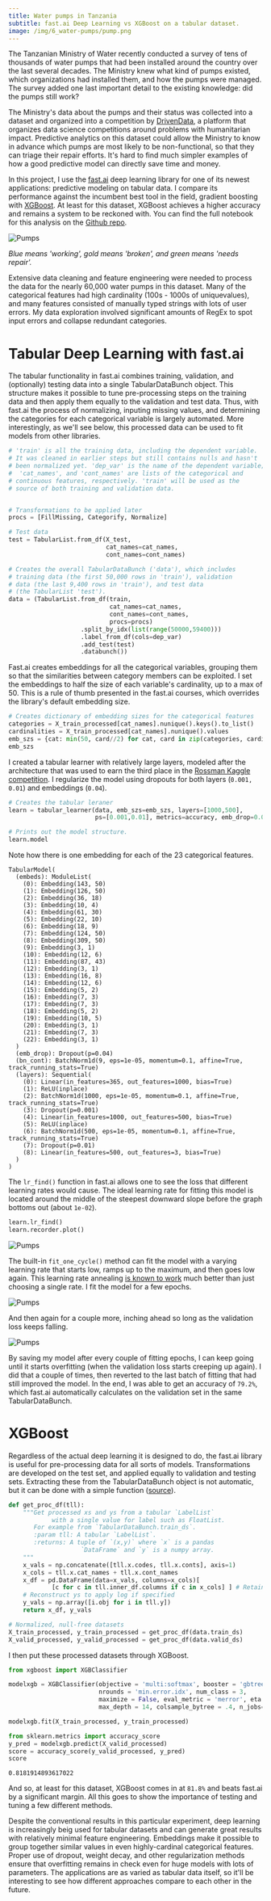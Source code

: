 ```yaml
---
title: Water pumps in Tanzania
subtitle: fast.ai Deep Learning vs XGBoost on a tabular dataset.
image: /img/6_water-pumps/pump.png
---
```


The Tanzanian Ministry of Water recently conducted a survey of tens of thousands of water pumps that had been installed around the country over the last several decades.  The Ministry knew what kind of pumps existed, which organizations had installed them, and how the pumps were managed.  The survey added one last important detail to the existing knowledge: did the pumps still work? 

The Ministry's data about the pumps and their status was collected into a dataset and organized into a competition by [DrivenData](https://www.drivendata.org/competitions/7/pump-it-up-data-mining-the-water-table/), a platform that organizes data science competitions around problems with 
humanitarian impact.  Predictive analytics on this dataset could allow the Ministry to know in advance which pumps are most likely to be non-functional, so that they can triage their repair efforts.  It's hard to find much simpler examples of how a good predictive model can directly save time and money.

In this project, I use the [fast.ai](https://www.fast.ai/) deep learning library for one of its newest applications: predictive modeling on tabular data.  I compare its performance against the incumbent best tool in the field, gradient boosting with [XGBoost](https://xgboost.readthedocs.io/en/latest/). At least for this dataset, XGBoost achieves a higher accuracy and remains a system to be reckoned with. You can find the full notebook for this analysis on the [Github repo](https://github.com/DanielMartinAlarcon/water-pumps-2).

![Pumps](/img/6_water-pumps/pump1.png)

*Blue means 'working', gold means 'broken', and green means 'needs repair'.*

Extensive data cleaning and feature engineering were needed to process the data for the nearly 60,000 water pumps in this dataset.  Many of the categorical features had high cardinality (100s - 1000s of uniquevalues), and many features consisted of manually typed strings with lots of user errors.  My data exploration involved significant amounts of RegEx to spot input errors and collapse redundant categories.

# Tabular Deep Learning with fast.ai

The tabular functionality in fast.ai combines training, validation, and (optionally) testing data into a single TabularDataBunch object. This structure makes it possible to tune pre-processing steps on the training data and then apply them equally to the validation and test data.  Thus, with fast.ai the process of normalizing, inputing missing values, and determining the categories for each categorical variable is largely automated. More interestingly, as we'll see below, this processed data can be used to fit models from other libraries.

```python
# 'train' is all the training data, including the dependent variable. 
# It was cleaned in earlier steps but still contains nulls and hasn't 
# been normalized yet. 'dep_var' is the name of the dependent variable;
#  'cat_names', and 'cont_names' are lists of the categorical and 
# continuous features, respectively. 'train' will be used as the 
# source of both training and validation data. 


# Transformations to be applied later
procs = [FillMissing, Categorify, Normalize] 

# Test data
test = TabularList.from_df(X_test, 
                           cat_names=cat_names, 
                           cont_names=cont_names)

# Creates the overall TabularDataBunch ('data'), which includes 
# training data (the first 50,000 rows in 'train'), validation 
# data (the last 9,400 rows in 'train'), and test data 
# (the TabularList 'test').
data = (TabularList.from_df(train, 
                            cat_names=cat_names, 
                            cont_names=cont_names, 
                            procs=procs)
                    .split_by_idx(list(range(50000,59400)))
                    .label_from_df(cols=dep_var)
                    .add_test(test)
                    .databunch())
```
Fast.ai creates embeddings for all the categorical variables, grouping them so that the similarities between category members can be exploited. I set the embeddings to half the size of each variable's cardinality, up to a max of 50. This is a rule of thumb presented in the fast.ai courses, which overrides the library's default embedding size.

```python
# Creates dictionary of embedding sizes for the categorical features
categories = X_train_processed[cat_names].nunique().keys().to_list()
cardinalities = X_train_processed[cat_names].nunique().values
emb_szs = {cat: min(50, card//2) for cat, card in zip(categories, cardinalities)}
emb_szs
```

I created a tabular learner with relatively large layers, modeled after the architecture that was used to earn the third place in the [Rossman Kaggle competition](https://github.com/fastai/fastai/blob/master/courses/dl1/lesson3-rossman.ipynb). I regularize the model using dropouts for both layers (`0.001, 0.01`) and embeddings (`0.04`).

```python
# Creates the tabular leraner
learn = tabular_learner(data, emb_szs=emb_szs, layers=[1000,500], 
                        ps=[0.001,0.01], metrics=accuracy, emb_drop=0.04)

# Prints out the model structure.
learn.model
```
Note how there is one embedding for each of the 23 categorical features.
```
TabularModel(
  (embeds): ModuleList(
    (0): Embedding(143, 50)
    (1): Embedding(126, 50)
    (2): Embedding(36, 18)
    (3): Embedding(10, 4)
    (4): Embedding(61, 30)
    (5): Embedding(22, 10)
    (6): Embedding(18, 9)
    (7): Embedding(124, 50)
    (8): Embedding(309, 50)
    (9): Embedding(3, 1)
    (10): Embedding(12, 6)
    (11): Embedding(87, 43)
    (12): Embedding(3, 1)
    (13): Embedding(16, 8)
    (14): Embedding(12, 6)
    (15): Embedding(5, 2)
    (16): Embedding(7, 3)
    (17): Embedding(7, 3)
    (18): Embedding(5, 2)
    (19): Embedding(10, 5)
    (20): Embedding(3, 1)
    (21): Embedding(7, 3)
    (22): Embedding(3, 1)
  )
  (emb_drop): Dropout(p=0.04)
  (bn_cont): BatchNorm1d(9, eps=1e-05, momentum=0.1, affine=True, track_running_stats=True)
  (layers): Sequential(
    (0): Linear(in_features=365, out_features=1000, bias=True)
    (1): ReLU(inplace)
    (2): BatchNorm1d(1000, eps=1e-05, momentum=0.1, affine=True, track_running_stats=True)
    (3): Dropout(p=0.001)
    (4): Linear(in_features=1000, out_features=500, bias=True)
    (5): ReLU(inplace)
    (6): BatchNorm1d(500, eps=1e-05, momentum=0.1, affine=True, track_running_stats=True)
    (7): Dropout(p=0.01)
    (8): Linear(in_features=500, out_features=3, bias=True)
  )
)
```
The `lr_find()` function in fast.ai allows one to see the loss that different learning rates would cause.  The ideal learning rate for fitting this model is located around the middle of the steepest downward slope before the graph bottoms out (about `1e-02`).

```python
learn.lr_find()
learn.recorder.plot()
```

![Pumps](/img/6_water-pumps/pump2.png)

The built-in `fit_one_cycle()` method can fit the model with a varying learning rate that starts low, ramps up to the maximum, and then goes low again.  This learning rate annealing [is known to work](https://sgugger.github.io/the-1cycle-policy.html) much better than just choosing a single rate. I fit the model for a few epochs.

![Pumps](/img/6_water-pumps/pump3.png)

And then again for a couple more, inching ahead so long as the validation loss keeps falling.

![Pumps](/img/6_water-pumps/pump4.png)

By saving my model after every couple of fitting epochs, I can keep going until it starts overfitting (when the validation loss starts creeping up again). I did that a couple of times, then reverted to the last batch of fitting that had still improved the model.  In the end, I was able to get an accuracy of `79.2%`, which fast.ai automatically calculates on the validation set in the same TabularDataBunch.

# XGBoost
Regardless of the actual deep learning it is designed to do, the fast.ai library is useful for pre-processing data for all sorts of models.  Transformations are developed on the test set, and applied equally to validation and testing sets. Extracting these from the TabularDataBunch object is not automatic, but it can be done with a simple function ([source](https://forums.fast.ai/t/tabulardatabunch-to-pandas-dataframe/30947/6)).


```python
def get_proc_df(tll):
    """Get processed xs and ys from a tabular `LabelList` 
            with a single value for label such as FloatList.
       For example from `TabularDataBunch.train_ds`.
       :param tll: A tabular `LabelList`. 
       :returns: A tuple of `(x,y)` where `x` is a pandas 
                    `DataFrame` and `y` is a numpy array.
    """
    x_vals = np.concatenate([tll.x.codes, tll.x.conts], axis=1)
    x_cols = tll.x.cat_names + tll.x.cont_names
    x_df = pd.DataFrame(data=x_vals, columns=x_cols)[
            [c for c in tll.inner_df.columns if c in x_cols] ] # Retain order
    # Reconstruct ys to apply log if specified
    y_vals = np.array([i.obj for i in tll.y])
    return x_df, y_vals

# Normalized, null-free datasets
X_train_processed, y_train_processed = get_proc_df(data.train_ds)
X_valid_processed, y_valid_processed = get_proc_df(data.valid_ds)
```
I then put these processed datasets through XGBoost.

```python
from xgboost import XGBClassifier

modelxgb = XGBClassifier(objective = 'multi:softmax', booster = 'gbtree', 
                         nrounds = 'min.error.idx', num_class = 3, 
                         maximize = False, eval_metric = 'merror', eta = .1,
                         max_depth = 14, colsample_bytree = .4, n_jobs=-1)

modelxgb.fit(X_train_processed, y_train_processed)

from sklearn.metrics import accuracy_score
y_pred = modelxgb.predict(X_valid_processed)
score = accuracy_score(y_valid_processed, y_pred)
score
```
```
0.8181914893617022
```

And so, at least for this dataset, XGBoost comes in at `81.8%` and beats fast.ai by a significant margin. All this goes to show the importance of testing and tuning a few different methods. 

Despite the conventional results in this particular experiment, deep learning is increasingly beig used for tabular datasets and can generate great results with relatively minimal feature engineering. Embeddings make it possible to group together similar values in even highly-cardinal categorical features. Proper use of dropout, weight decay, and other regularization methods ensure that overfitting remains in check even for huge models with lots of parameters. The applications are as varied as tabular data itself, so it'll be interesting to see how different approaches compare to each other in the future.